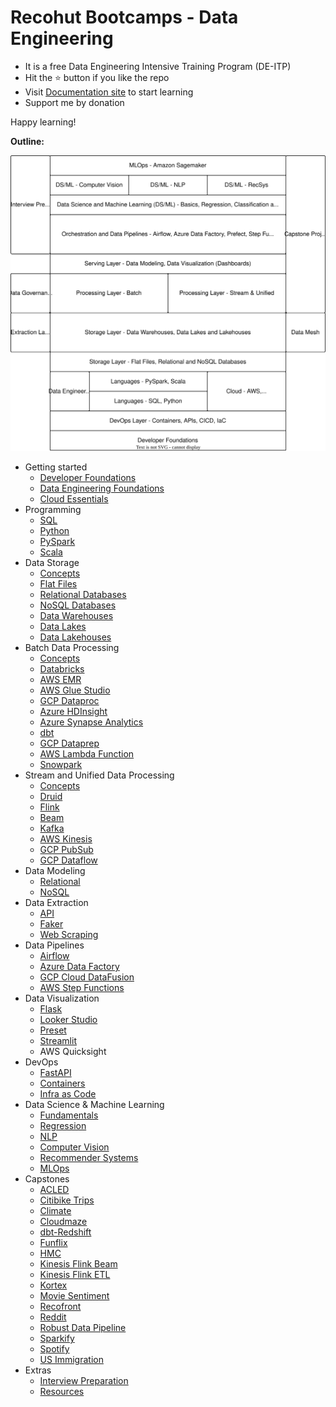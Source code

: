 # Recohut Bootcamps - Data Engineering

- It is a free Data Engineering Intensive Training Program (DE-ITP)
- Hit the ⭐️ button if you like the repo
- Visit [Documentation site](https://www.recohut.com/) to start learning
- Support me by donation

Happy learning!

**Outline:**

![img](00-curriculum/img/overview.drawio.svg)


- Getting started
  - [Developer Foundations](01-foundations/developer/)
  - [Data Engineering Foundations](01-foundations/data-engineering/)
  - [Cloud Essentials](01-foundations/cloud/)
- Programming
  - [SQL](01-foundations/language/sql/)
  - [Python](01-foundations/language/python/)
  - [PySpark](01-foundations/language/pyspark/)
  - [Scala](01-foundations/language/scala/)
- Data Storage
  - [Concepts](02-storage/README.md)
  - [Flat Files](02-storage/flat-files/)
  - [Relational Databases](02-storage/databases/)
  - [NoSQL Databases](02-storage/nosql-databases/)
  - [Data Warehouses](02-storage/warehouses/)
  - [Data Lakes](02-storage/datalakes/)
  - [Data Lakehouses](02-storage/lakehouses/)
- Batch Data Processing
  - [Concepts](01-foundations/data-engineering/batch-data-processing.md)
  - [Databricks](03-processing/databricks/)
  - [AWS EMR](03-processing/aws-emr/)
  - [AWS Glue Studio](03-processing/aws-glue/)
  - [GCP Dataproc](03-processing/gcp-dataproc/)
  - [Azure HDInsight](03-processing/azure-hdinsight/)
  - [Azure Synapse Analytics](03-processing/azure-synapse-analytics/)
  - [dbt](03-processing/dbt/)
  - [GCP Dataprep](03-processing/gcp-dataprep/)
  - [AWS Lambda Function](03-processing/aws-lambda-function/)
  - [Snowpark](03-processing/snowpark/)
- Stream and Unified Data Processing
  - [Concepts](01-foundations/data-engineering/stream-data-processing.md)
  - [Druid](03-processing/druid/)
  - [Flink](03-processing/flink/)
  - [Beam](03-processing/beam/)
  - [Kafka](03-processing/kafka/)
  - [AWS Kinesis](03-processing/kinesis/)
  - [GCP PubSub](03-processing/pubsub/)
  - [GCP Dataflow](03-processing/dataflow/)
- Data Modeling
  - [Relational](04-serving/sql/)
  - [NoSQL](04-serving/nosql/)
- Data Extraction
  - [API](05-extraction/api/)
  - [Faker](05-extraction/faker/)
  - [Web Scraping](05-extraction/webscraping/)
- Data Pipelines
  - [Airflow](06-orchestration/airflow/)
  - [Azure Data Factory](06-orchestration/azure-data-factory/)
  - [GCP Cloud DataFusion](06-orchestration/datafusion/)
  - [AWS Step Functions](06-orchestration/stepfunctions/)
- Data Visualization
  - [Flask](08-visualization/flask/)
  - [Looker Studio](08-visualization/looker-studio/)
  - [Preset](08-visualization/preset/)
  - [Streamlit](08-visualization/streamlit/)
  - AWS Quicksight
- DevOps
  - [FastAPI](07-devops/fastapi/)
  - [Containers](07-devops/containers/)
  - [Infra as Code](07-devops/iac/)
- Data Science & Machine Learning
  - [Fundamentals](10-datascience/basics/)
  - [Regression](10-datascience/regression/)
  - [NLP](10-datascience/nlp/)
  - [Computer Vision](10-datascience/computer-vision/)
  - [Recommender Systems](10-datascience/recsys/)
  - [MLOps](10-datascience/mlops/)
- Capstones
  - [ACLED](12-capstones/acled/)
  - [Citibike Trips](12-capstones/citibike-trip-histories/)
  - [Climate](12-capstones/climate/)
  - [Cloudmaze](12-capstones/cloudmaze/)
  - [dbt-Redshift](12-capstones/dbt-redshift/)
  - [Funflix](12-capstones/funflix/)
  - [HMC](12-capstones/hmc/)
  - [Kinesis Flink Beam](12-capstones/kinesis-flink-beam/)
  - [Kinesis Flink ETL](12-capstones/kinesis-flink-etl/)
  - [Kortex](12-capstones/kortex/)
  - [Movie Sentiment](12-capstones/movie-sentiment/)
  - [Recofront](12-capstones/recofront/)
  - [Reddit](12-capstones/reddit/)
  - [Robust Data Pipeline](12-capstones/robust-data-pipeline/)
  - [Sparkify](12-capstones/sparkify/)
  - [Spotify](12-capstones/spotify/)
  - [US Immigration](12-capstones/us-immigration/)
- Extras
  - [Interview Preparation](a1-interviewprep/)
  - [Resources](b3-misc/resources.md)
